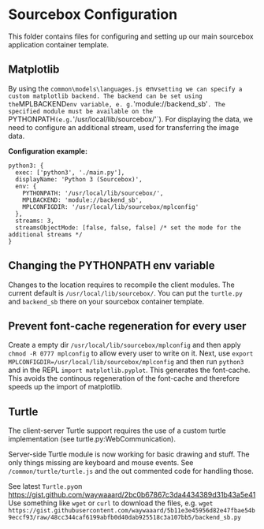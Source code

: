 # Sourcebox Configuration
This folder contains files for configuring and setting up our main sourcebox application container template.

## Matplotlib
By using the `common\models\languages.js `env` setting we can specify a custom matplotlib backend. The backend can be
set using the `MPLBACKEND` env variable, e. g. `'module://backend_sb'`. The specified module must be available on
the `PYTHONPATH` (e.g. `'/usr/local/lib/sourcebox/'`). For displaying the data, we need to configure an additional stream,
 used for transferring the image data.

**Configuration example:**
```
python3: {
  exec: ['python3', './main.py'],
  displayName: 'Python 3 (Sourcebox)',
  env: {
    PYTHONPATH: '/usr/local/lib/sourcebox/',
    MPLBACKEND: 'module://backend_sb',
    MPLCONFIGDIR: '/usr/local/lib/sourcebox/mplconfig'
  },
  streams: 3,
  streamsObjectMode: [false, false, false] /* set the mode for the additional streams */
}
```

## Changing the PYTHONPATH env variable
Changes to the location requires to recompile the client modules. The current default is `/usr/local/lib/sourcebox/`.
You can put the  `turtle.py` and `backend_sb` there on your sourcebox container template.

## Prevent font-cache regeneration for every user
Create a empty dir `/usr/local/lib/sourcebox/mplconfig` and then apply `chmod -R 0777 mplconfig` to allow every user to write on it.
Next, use `export MPLCONFIGDIR=/usr/local/lib/sourcebox/mplconfig` and then run `python3` and in the REPL `import matplotlib.pyplot`. This
generates the font-cache.
This avoids the continous regeneration of the font-cache and therefore speeds up the import of matplotlib.

## Turtle
The client-server Turtle support requires the use of a custom turtle implementation (see turtle.py:WebCommunication).

Server-side Turtle module is now working for basic drawing and stuff.
The only things missing are keyboard and mouse events. See `/common/turtle/turtle.js` and the out commented code for handling
those.

See latest `Turtle.py`on https://gist.github.com/waywaaard/2bc0b67867c3da4434389d31b43a5e41
Use something like `wget` or `curl` to download the files, e.g. `wget https://gist.githubusercontent.com/waywaaard/5b11e3e45956d82e47fbae54b9eccf93/raw/48cc344caf6199abfb0d40dab925518c3a107bb5/backend_sb.py`